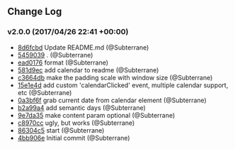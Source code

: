 ## Change Log

### v2.0.0 (2017/04/26 22:41 +00:00)
- [8d6fcbd](https://github.com/Subterrane/calendar/commit/8d6fcbd84d5bf335b7f318a2c54e2fd6517d6abd) Update README.md (@Subterrane)
- [5459039](https://github.com/Subterrane/calendar/commit/54590393990e38df45c86473a3dbce8d266c2673) . (@Subterrane)
- [ead0176](https://github.com/Subterrane/calendar/commit/ead0176e32a8735df8c6a0f2c7fc31615bddf7fb) format (@Subterrane)
- [581d9ec](https://github.com/Subterrane/calendar/commit/581d9ecf27f58ee29016b3d36d2a3b0712ee6d7f) add calendar to readme (@Subterrane)
- [c3664db](https://github.com/Subterrane/calendar/commit/c3664db8b85400c721c3f35612a8fe9798067d92) make the padding scale with window size (@Subterrane)
- [15e1e4d](https://github.com/Subterrane/calendar/commit/15e1e4d8b75091e2f2ab6705b37146fbd545b982) add custom 'calendarClicked' event, multiple calendar support, etc (@Subterrane)
- [0a3bf6f](https://github.com/Subterrane/calendar/commit/0a3bf6fe87941dc8f484d2c10d9757fdf875bf6d) grab current date from calendar element (@Subterrane)
- [b2a99a4](https://github.com/Subterrane/calendar/commit/b2a99a4429c6ab11c89d966eca0283520c10771a) add semantic days (@Subterrane)
- [9e7da35](https://github.com/Subterrane/calendar/commit/9e7da35d66cc92307056d6a8e3a67f0548077af1) make content param optional (@Subterrane)
- [c8970cc](https://github.com/Subterrane/calendar/commit/c8970cce0ac7c54cf3c1f8fec131ffa23c80c744) ugly, but works (@Subterrane)
- [86304c5](https://github.com/Subterrane/calendar/commit/86304c520edb84e60f6c5fcf6247dd4a54efac4d) start (@Subterrane)
- [4bb906e](https://github.com/Subterrane/calendar/commit/4bb906e7a12768283eaef44a869a0a46624145f9) Initial commit (@Subterrane)